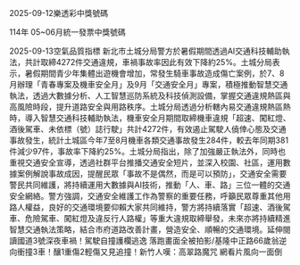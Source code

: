 
2025-09-12樂透彩中獎號碼

                                
114年 05~06月統一發票中獎號碼
                             
2025-09-13空氣品質指標
                              新北市土城分局警方於暑假期間透過AI交通科技輔助執法，共計取締4272件交通違規，車禍事故率因此有效下降約25%。土城分局表示，暑假期間青少年集體出遊機會增加，常發生騎車事故造成傷亡案例，於7、8月辦理「青春專案及機車安全月」及9月「交通安全月」專案，積極推動智慧交通執法，透過大數據分析、人工智慧巡防系統及科技偵測設備，掌握交通違規熱區與高風險時段，提升道路安全與用路秩序。土城分局透過分析轄內易交通違規熱區熱時，導入智慧交通科技輔助執法，機車安全月期間取締機車違規「超速、闖紅燈、酒後駕車、未依標（號）誌行駛」共計4272件，有效遏止駕駛人僥倖心態及交通事故發生，統計土城區今年7至8月機車各類交通事故發生284件，較去年同期381件減少97件，事故率下降約25%。土城分局指出，除了加強嚴正執法外，同時也重視交通安全宣導，透過社群平台推播交通安全短片，並深入校園、社區，運用數據案例解說事故成因，提醒民眾「事故不是偶然，而是可以預防」，交通安全需要警民共同維護，將持續運用大數據與AI技術，推動「人、車、路」三位一體的交通安全網絡。警方強調，交通安全維護工作為警察的重要任務，呼籲民眾尊重其他用路人權益，良好的交通環境要仰賴大家共同維持，警方將持續落實「超速、酒後駕車、危險駕車、闖紅燈及違反行人路權」等重大違規取締舉發，未來亦將持續精進智慧交通執法策略，結合市府道路改善計畫，營造安全、順暢的交通環境。延伸閱讀國道3號深夜車禍！駕駛自撞護欄逃逸 落跑畫面全被拍影/基隆中正路66歲翁逆向衝撞3車！釀1重傷2輕傷又見追撞！新竹人嘆：高翠路魔咒 網看片風向一面倒